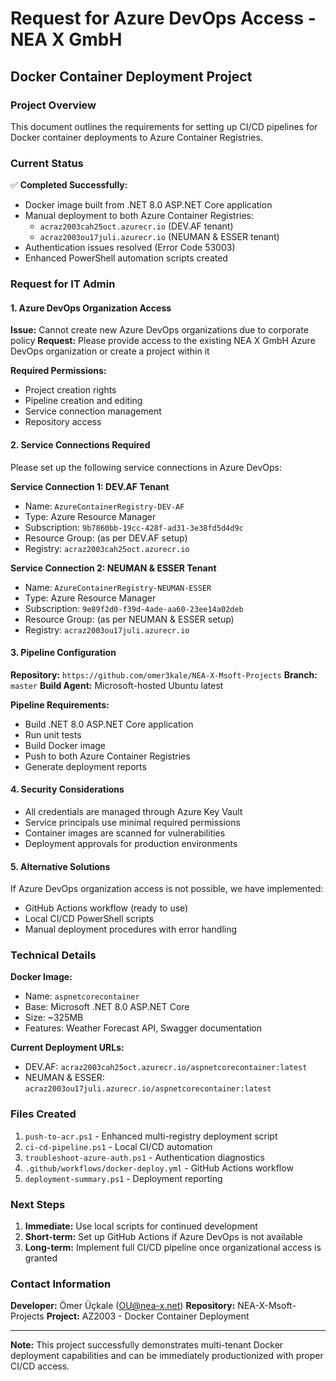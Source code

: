 # Request for Azure DevOps Access - NEA X GmbH
## Docker Container Deployment Project

### Project Overview
This document outlines the requirements for setting up CI/CD pipelines for Docker container deployments to Azure Container Registries.

### Current Status
✅ **Completed Successfully:**
- Docker image built from .NET 8.0 ASP.NET Core application
- Manual deployment to both Azure Container Registries:
  - `acraz2003cah25oct.azurecr.io` (DEV.AF tenant)
  - `acraz2003ou17juli.azurecr.io` (NEUMAN & ESSER tenant)
- Authentication issues resolved (Error Code 53003)
- Enhanced PowerShell automation scripts created

### Request for IT Admin

#### 1. **Azure DevOps Organization Access**
**Issue:** Cannot create new Azure DevOps organizations due to corporate policy
**Request:** Please provide access to the existing NEA X GmbH Azure DevOps organization or create a project within it

**Required Permissions:**
- Project creation rights
- Pipeline creation and editing
- Service connection management
- Repository access

#### 2. **Service Connections Required**
Please set up the following service connections in Azure DevOps:

**Service Connection 1: DEV.AF Tenant**
- Name: `AzureContainerRegistry-DEV-AF`
- Type: Azure Resource Manager
- Subscription: `9b7860bb-19cc-428f-ad31-3e38fd5d4d9c`
- Resource Group: (as per DEV.AF setup)
- Registry: `acraz2003cah25oct.azurecr.io`

**Service Connection 2: NEUMAN & ESSER Tenant**
- Name: `AzureContainerRegistry-NEUMAN-ESSER`
- Type: Azure Resource Manager
- Subscription: `9e89f2d0-f39d-4ade-aa60-23ee14a02deb`
- Resource Group: (as per NEUMAN & ESSER setup)
- Registry: `acraz2003ou17juli.azurecr.io`

#### 3. **Pipeline Configuration**
**Repository:** `https://github.com/omer3kale/NEA-X-Msoft-Projects`
**Branch:** `master`
**Build Agent:** Microsoft-hosted Ubuntu latest

**Pipeline Requirements:**
- Build .NET 8.0 ASP.NET Core application
- Run unit tests
- Build Docker image
- Push to both Azure Container Registries
- Generate deployment reports

#### 4. **Security Considerations**
- All credentials are managed through Azure Key Vault
- Service principals use minimal required permissions
- Container images are scanned for vulnerabilities
- Deployment approvals for production environments

#### 5. **Alternative Solutions**
If Azure DevOps organization access is not possible, we have implemented:
- GitHub Actions workflow (ready to use)
- Local CI/CD PowerShell scripts
- Manual deployment procedures with error handling

### Technical Details

**Docker Image:**
- Name: `aspnetcorecontainer`
- Base: Microsoft .NET 8.0 ASP.NET Core
- Size: ~325MB
- Features: Weather Forecast API, Swagger documentation

**Current Deployment URLs:**
- DEV.AF: `acraz2003cah25oct.azurecr.io/aspnetcorecontainer:latest`
- NEUMAN & ESSER: `acraz2003ou17juli.azurecr.io/aspnetcorecontainer:latest`

### Files Created
1. `push-to-acr.ps1` - Enhanced multi-registry deployment script
2. `ci-cd-pipeline.ps1` - Local CI/CD automation
3. `troubleshoot-azure-auth.ps1` - Authentication diagnostics
4. `.github/workflows/docker-deploy.yml` - GitHub Actions workflow
5. `deployment-summary.ps1` - Deployment reporting

### Next Steps
1. **Immediate:** Use local scripts for continued development
2. **Short-term:** Set up GitHub Actions if Azure DevOps is not available
3. **Long-term:** Implement full CI/CD pipeline once organizational access is granted

### Contact Information
**Developer:** Ömer Üçkale (OU@nea-x.net)
**Repository:** NEA-X-Msoft-Projects
**Project:** AZ2003 - Docker Container Deployment

---

**Note:** This project successfully demonstrates multi-tenant Docker deployment capabilities and can be immediately productionized with proper CI/CD access.
